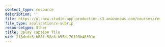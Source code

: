 ```yaml
---
content_type: resource
description: ''
file: https://ol-ocw-studio-app-production.s3.amazonaws.com/courses/res-6-012-introduction-to-probability-spring-2018/2f8dcde5b08f58e8b55d76109b48301e_JZkT3NU2mPM.vtt
file_type: application/x-subrip
resourcetype: Other
title: 3play caption file
uid: 2f8dcde5-b08f-58e8-b55d-76109b48301e
---
```

